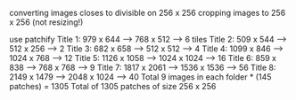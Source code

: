 
converting images closes to divisible on 256 x 256
cropping images to 256 x 256 (not resizing!)

use patchify
Title 1: 979 x 644      --> 768 x 512   --> 6 tiles
Title 2: 509 x 544      --> 512 x 256   --> 2
Title 3: 682 x 658      --> 512 x 512   --> 4
Title 4: 1099 x 846     --> 1024 x 768  --> 12
Title 5: 1126 x 1058    --> 1024 x 1024 --> 16
Title 6: 859 x 838      --> 768 x 768   --> 9
Title 7: 1817 x 2061    --> 1536 x 1536 --> 56
Title 8: 2149 x 1479    --> 2048 x 1024  --> 40
Total 9 images in each folder * (145 patches) = 1305
Total of 1305 patches of size 256 x 256